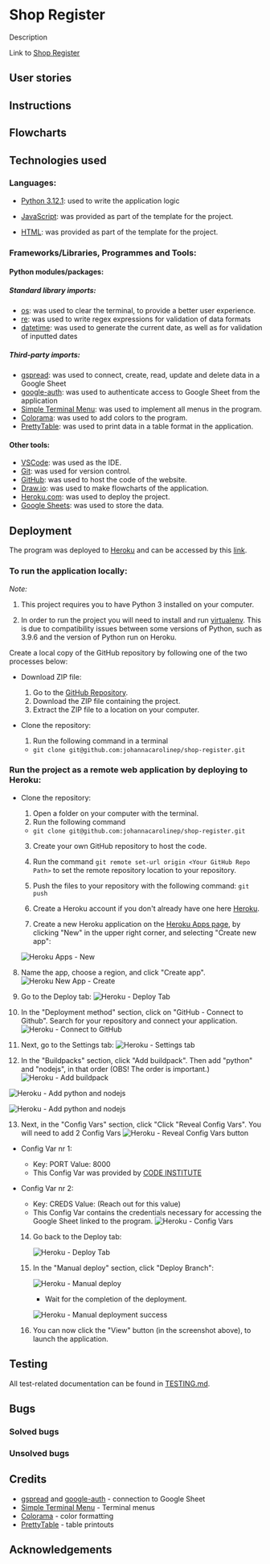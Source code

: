 # Shop Register

Description

Link to [Shop Register](https://shop-register-ce8149331475.herokuapp.com/)

## User stories

## Instructions

## Flowcharts

## Technologies used
### Languages:

- [Python 3.12.1](https://www.python.org/downloads/release/python-385/): used to write the application logic

- [JavaScript](https://www.javascript.com/): was provided as part of the template for the project.

- [HTML](https://developer.mozilla.org/en-US/docs/Web/HTML): was provided as part of the template for the project.

### Frameworks/Libraries, Programmes and Tools:
#### Python modules/packages:

##### Standard library imports:

- [os](https://docs.python.org/3/library/os.html): was used to clear the terminal, to provide a better user experience.
- [re](https://docs.python.org/3/library/re.html): was used to write regex expressions for validation of data formats
- [datetime](https://docs.python.org/3/library/datetime.html): was used to generate the current date, as well as for validation of inputted dates

##### Third-party imports:

- [gspread](https://pypi.org/project/gspread/): was used to connect, create, read, update and delete data in a Google Sheet
- [google-auth](https://pypi.org/project/google-auth/): was used to authenticate access to Google Sheet from the application
- [Simple Terminal Menu](https://pypi.org/project/simple-term-menu/): was used to implement all menus in the program.
- [Colorama](https://pypi.org/project/colorama/): was used to add colors to the program.
- [PrettyTable](https://pypi.org/project/prettytable/): was used to print data in a table format in the application.


#### Other tools:

- [VSCode](https://code.visualstudio.com/): was used as the IDE.
- [Git](https://git-scm.com/): was used for version control.
- [GitHub](https://github.com/): was used to host the code of the website.
- [Draw.io](https://www.drawio.com/): was used to make flowcharts of the application.
- [Heroku.com](https://id.heroku.com/login): was used to deploy the project.
- [Google Sheets](https://www.google.com/sheets/about/): was used to store the data.

## Deployment
The program was deployed to [Heroku](https://id.heroku.com/login) and can be accessed by this [link](https://shop-register-ce8149331475.herokuapp.com/).

### To run the application locally:

*Note:*
1. This project requires you to have Python 3 installed on your computer.

2. In order to run the project you will need to install and run [virtualenv](https://packaging.python.org/en/latest/guides/installing-using-pip-and-virtual-environments/). This is due to compatibility issues between some versions of Python, such as 3.9.6 and the version of Python run on Heroku.

Create a local copy of the GitHub repository by following one of the two processes below:

- Download ZIP file:
  1. Go to the [GitHub Repository](https://github.com/johannacarolinep/shop-register).
  2. Download the ZIP file containing the project.
  3. Extract the ZIP file to a location on your computer.

- Clone the repository:
  1. Run the following command in a terminal
  - `git clone git@github.com:johannacarolinep/shop-register.git`

### Run the project as a remote web application by deploying to Heroku:

- Clone the repository:
  1. Open a folder on your computer with the terminal.
  2. Run the following command
  - `git clone git@github.com:johannacarolinep/shop-register.git`

  3. Create your own GitHub repository to host the code.
  4. Run the command `git remote set-url origin <Your GitHub Repo Path>` to set the remote repository location to your repository.

  5. Push the files to your repository with the following command:
  `git push`
  
  6. Create a Heroku account if you don't already have one here [Heroku](https://dashboard.heroku.com).
  7. Create a new Heroku application on the [Heroku Apps page](https://dashboard.heroku.com/apps), by clicking "New" in the upper right corner, and selecting "Create new app":

    ![Heroku Apps - New](documentation/heroku-apps-new.png)

8. Name the app, choose a region, and click "Create app".
    ![Heroku New App - Create](documentation/heroku-apps-create.png)

9. Go to the Deploy tab:
    ![Heroku - Deploy Tab](documentation/heroku-deploy-tab.png)

10. In the "Deployment method" section, click on "GitHub - Connect to Github". Search for your repository and connect your application.
    ![Heroku - Connect to GitHub](documentation/heroku-connect-github.png)

  11. Next, go to the Settings tab:
  ![Heroku - Settings tab](documentation/heroku-settings-tab.png)

  12. In the "Buildpacks" section, click "Add buildpack". Then add "python" and "nodejs", in that order (OBS! The order is important.) 
  ![Heroku - Add buildpack](documentation/heroku-buildpacks-section.png)

  ![Heroku - Add python and nodejs](documentation/heroku-add-buildpacks.png)

  ![Heroku - Add python and nodejs](documentation/heroku-buildpacks-order.png)

  13. Next, in the "Config Vars" section, click "Click "Reveal Config Vars". You will need to add 2 Config Vars
  ![Heroku - Reveal Config Vars button](documentation/heroku-reveal-config-vars-btn.png)

- Config Var nr 1:
    - Key: PORT Value: 8000 
    - This Config Var was provided by [CODE INSTITUTE](https://codeinstitute.net/)

- Config Var nr 2:
    - Key: CREDS Value: (Reach out for this value)
    - This Config Var contains the credentials necessary for accessing the Google Sheet linked to the program.
    ![Heroku - Config Vars](documentation/heroku-config-vars.png)

  14. Go back to the Deploy tab:

      ![Heroku - Deploy Tab](documentation/heroku-deploy-tab.png)

  17. In the "Manual deploy" section, click "Deploy Branch":

      ![Heroku - Manual deploy](documentation/heroku-manual-deploy.png)

      - Wait for the completion of the deployment.

      ![Heroku - Manual deployment success](documentation/heroku-deployment-success.png)

  18. You can now click the "View" button (in the screenshot above), to launch the application.


## Testing
All test-related documentation can be found in [TESTING.md](TESTING.md).

## Bugs
### Solved bugs
### Unsolved bugs



## Credits
- [gspread](https://pypi.org/project/gspread/) and [google-auth](https://pypi.org/project/google-auth/) - connection to Google Sheet
- [Simple Terminal Menu](https://pypi.org/project/simple-term-menu/) - Terminal menus
- [Colorama](https://pypi.org/project/colorama/) - color formatting
- [PrettyTable](https://pypi.org/project/prettytable/) - table printouts

## Acknowledgements
